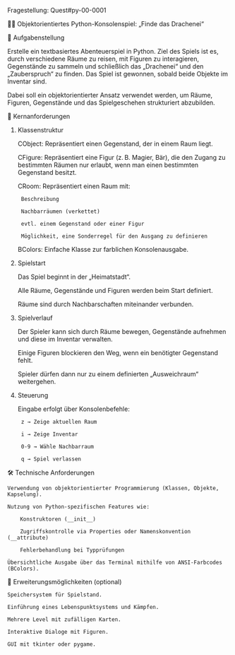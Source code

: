 Fragestellung: Quest#py-00-0001

🧙‍♂️ Objektorientiertes Python-Konsolenspiel: „Finde das Drachenei“

🎯 Aufgabenstellung

Erstelle ein textbasiertes Abenteuerspiel in Python. Ziel des Spiels ist es, durch verschiedene Räume zu reisen, mit Figuren zu interagieren, Gegenstände zu sammeln und schließlich das „Drachenei“ und den „Zauberspruch“ zu finden. Das Spiel ist gewonnen, sobald beide Objekte im Inventar sind.

Dabei soll ein objektorientierter Ansatz verwendet werden, um Räume, Figuren, Gegenstände und das Spielgeschehen strukturiert abzubilden.

🧩 Kernanforderungen
1. Klassenstruktur

    CObject: Repräsentiert einen Gegenstand, der in einem Raum liegt.

    CFigure: Repräsentiert eine Figur (z. B. Magier, Bär), die den Zugang zu bestimmten Räumen nur erlaubt, wenn man einen bestimmten Gegenstand besitzt.

    CRoom: Repräsentiert einen Raum mit:

        Beschreibung

        Nachbarräumen (verkettet)

        evtl. einem Gegenstand oder einer Figur

        Möglichkeit, eine Sonderregel für den Ausgang zu definieren

    BColors: Einfache Klasse zur farblichen Konsolenausgabe.

2. Spielstart

    Das Spiel beginnt in der „Heimatstadt“.

    Alle Räume, Gegenstände und Figuren werden beim Start definiert.

    Räume sind durch Nachbarschaften miteinander verbunden.

3. Spielverlauf

    Der Spieler kann sich durch Räume bewegen, Gegenstände aufnehmen und diese im Inventar verwalten.

    Einige Figuren blockieren den Weg, wenn ein benötigter Gegenstand fehlt.

    Spieler dürfen dann nur zu einem definierten „Ausweichraum“ weitergehen.

4. Steuerung

    Eingabe erfolgt über Konsolenbefehle:

        z → Zeige aktuellen Raum

        i → Zeige Inventar

        0-9 → Wähle Nachbarraum

        q → Spiel verlassen

🛠️ Technische Anforderungen

    Verwendung von objektorientierter Programmierung (Klassen, Objekte, Kapselung).

    Nutzung von Python-spezifischen Features wie:

        Konstruktoren (__init__)

        Zugriffskontrolle via Properties oder Namenskonvention (__attribute)

        Fehlerbehandlung bei Typprüfungen

    Übersichtliche Ausgabe über das Terminal mithilfe von ANSI-Farbcodes (BColors).

🚀 Erweiterungsmöglichkeiten (optional)

    Speichersystem für Spielstand.

    Einführung eines Lebenspunktsystems und Kämpfen.

    Mehrere Level mit zufälligen Karten.

    Interaktive Dialoge mit Figuren.

    GUI mit tkinter oder pygame.
